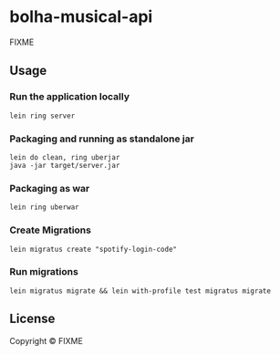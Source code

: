 # bolha-musical-api

FIXME

## Usage

### Run the application locally

`lein ring server`

### Packaging and running as standalone jar

```
lein do clean, ring uberjar
java -jar target/server.jar
```

### Packaging as war

`lein ring uberwar`
### Create Migrations
```
lein migratus create "spotify-login-code"
```
### Run migrations
```
lein migratus migrate && lein with-profile test migratus migrate
```
## License

Copyright ©  FIXME
